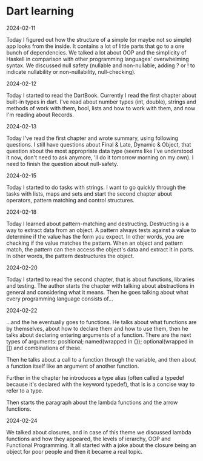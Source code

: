 # Dart learning

2024-02-11

Today I figured out how the structure of a simple (or maybe not so simple) app looks from the inside. It contains a lot of little parts that go to a one bunch of dependencies. We talked a lot about OOP and the simplicity of Haskell in comparison with other programming languages' overwhelming syntax. We discussed null safety (nullable and non-nullable, adding ? or ! to indicate nullability or non-nullability, null-checking).

2024-02-12

Today I started to read the DartBook. Currently I read the first chapter about built-in types in dart. I've read about number types (int, double), strings and methods of work with them, bool, lists and how to work with them, and now I'm reading about Records.

2024-02-13

Today I've read the first chapter and wrote summary, using following questions. I still have questions about Final & Late, Dynamic & Object, that question about the most appropriate data type (seems like I've understood it now, don't need to ask anymore, 'll do it tomorrow morning on my own). I need to finish the question about null-safety.

2024-02-15

Today I started to do tasks with strings. I want to go quickly through the tasks with lists, maps and sets and start the second chapter about operators, pattern matching and control structures.

2024-02-18

Today I learned about pattern-matching and destructing. Destructing is a way to extract data from an object.
A pattern always tests against a value to determine if the value has the form you expect. In other words, you are checking if the value matches the pattern. When an object and pattern match, the pattern can then access the object's data and extract it in parts. In other words, the pattern destructures the object.

2024-02-20

Today I started to read the second chapter, that is about functions, libraries and testing. The author starts the chapter with talking about abstractions in general and considering what it means. Then he goes talking about what every programming language consists of...

2024-02-22

...and the he eventually goes to functions. He talks about what functions are by themselves, about how to declare them and how to use them, then he talks about declaring entering arguments of a function. There are the next types of arguments: positional; named(wrapped in {}); optional(wrapped in []) and combinations of these.

Then he talks about a call to a function through the variable, and then about a function itself like an argument of another function.

Further in the chapter he introduces a type alias (often called a typedef because it's declared with the keyword typedef), that is is a concise way to refer to a type.

Then starts the paragraph about the lambda functions and the arrow functions.

2024-02-24

We talked about closures, and in case of this theme we discussed lambda functions and how they appeared, the levels of ierarchy, OOP and Functional Programming. It all started with a joke about the closure being an object for poor people and then it became a real topic.
